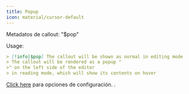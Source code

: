 ```yaml
---
title: Popup
icon: material/cursor-default
---
```


Metadatos de callout: "$pop"

Usage:

```md
> [!info|$pop] The callout will be shown as normal in editing mode
> The callout will be rendered as a popup "
>" on the left side of the editor
> in reading mode, which will show its contents on hover
```

[Click here](../Style-Settings/Editor/Callouts/index.md#popup-callout)
para opciones de configuración.
.

